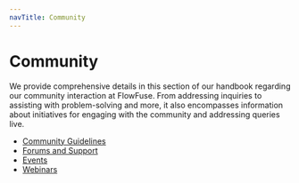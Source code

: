 ```yaml
---
navTitle: Community 
---
```


# Community

We provide comprehensive details in this section of our handbook regarding our community interaction at FlowFuse. From addressing inquiries to assisting with problem-solving and more, it also encompasses information about initiatives for engaging with the community and addressing queries live.

- [Community Guidelines](./community-guidelines/)
- [Forums and Support](./forums-and-support/)
- [Events](../events/)
- [Webinars](../webnars/)
